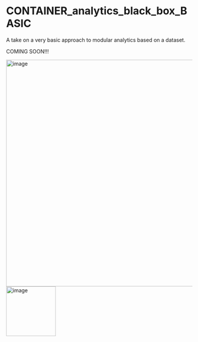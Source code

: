# CONTAINER_analytics_black_box_BASIC
A take on a very basic approach to modular analytics based on a dataset.

COMING SOON!!!


<img width="612" alt="image" src="https://user-images.githubusercontent.com/11146716/223460210-e43baf89-a0e2-4e78-8eb0-af6db095f0c3.png">

<img width="134" alt="image" src="https://user-images.githubusercontent.com/11146716/223460984-ebd58a6c-4711-4a4d-a1c6-14df18cc4d05.png">
